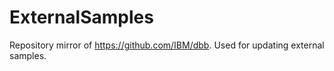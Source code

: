 # ExternalSamples
Repository mirror of https://github.com/IBM/dbb.  Used for updating external samples.
